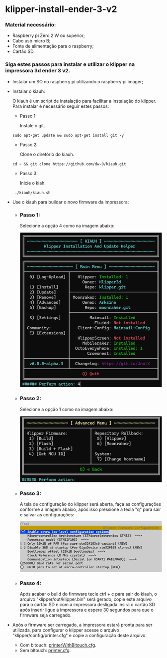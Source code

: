 # klipper-install-ender-3-v2

### Material necessário:
 - Raspberry pi Zero 2 W ou superior;
 - Cabo usb micro B;
 - Fonte de alimentação para o raspberry;
 - Cartão SD.
### Siga estes passos para instalar e utilizar o klipper na impressora 3d ender 3 v2.
 - Instalar um SO no raspberry pi utilizando o raspberry pi imager;
 - Instalar o kiauh:
 
    O kiauh é um script de instalação para facilitar a instalação do klipper. Para instalar é necessário seguir estes passos:
   - Passo 1:

        Instale o git.
   ```
   sudo apt-get update && sudo apt-get install git -y
   ```
   
   - Passo 2: 

        Clone o diretório do kiauh.
   ```
   cd ~ && git clone https://github.com/dw-0/kiauh.git
   ```

   - Passo 3:

        Inicie o kiah.
   ```
    ./kiauh/kiauh.sh
   ```

 - Use o kiauh para buildar o novo firmware da impressora:
 
    - ### Passo 1:
        
        Selecione a opção 4 como na imagem abaixo:

        ![menu](/doc/MenuKIAUH.png)
    
    - ### Passo 2:
        
        Selecione a opção 1 como na imagem abaixo:

        ![menu](/doc/advanced.png)

    - ### Passo 3:
        
        A tela de configuração do klipper será aberta, faça as configurações conforme a imagem abaixo, após isso pressione a tecla "q" para sair e salvar as configurações:

        ![menu](/doc/klipperConfig.png)
    
    - ### Passo 4:
        
        Após acabar o build do firmware tecle ctrl + c para sair do kiauh, o arquivo "klipper/out/klipper.bin" será gerado, copie este arquivo para o cartão SD e com a impressora desligada insira o cartão SD após inserir ligue a impressora e espere 30 segundos para que o firmware seja carregado.

 - Após o firmware ser carregado, a impressora estará pronta para ser utilizada, para configurar o klipper acesse o arquivo "klipper/config/printer.cfg" e copie a configuração deste arquivo: 
    - Com bltouch: [printerWithBltouch.cfg](printerWithBltouch.cfg).
    - Sem bltouch: [printer.cfg](printer.cfg).